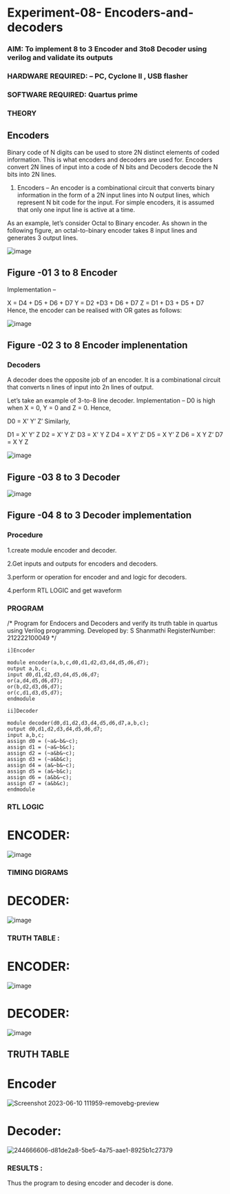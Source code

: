 # Experiment-08- Encoders-and-decoders 
### AIM: To implement 8 to 3 Encoder and  3to8 Decoder using verilog and validate its outputs
### HARDWARE REQUIRED:  – PC, Cyclone II , USB flasher
### SOFTWARE REQUIRED:   Quartus prime
### THEORY 

## Encoders
Binary code of N digits can be used to store 2N distinct elements of coded information. This is what encoders and decoders are used for. Encoders convert 2N lines of input into a code of N bits and Decoders decode the N bits into 2N lines.

1. Encoders –
An encoder is a combinational circuit that converts binary information in the form of a 2N input lines into N output lines, which represent N bit code for the input. For simple encoders, it is assumed that only one input line is active at a time.

As an example, let’s consider Octal to Binary encoder. As shown in the following figure, an octal-to-binary encoder takes 8 input lines and generates 3 output lines.

![image](https://user-images.githubusercontent.com/36288975/171543588-bc0746df-a173-4b35-989e-5fb7d385fe8a.png)
## Figure -01 3 to 8 Encoder 


Implementation –

X = D4 + D5 + D6 + D7
Y = D2 +D3 + D6 + D7
Z = D1 + D3 + D5 + D7 
Hence, the encoder can be realised with OR gates as follows:


![image](https://user-images.githubusercontent.com/36288975/171543740-68403b82-aa93-4c98-9343-f32b14885a2e.png)
## Figure -02 3 to 8 Encoder implenentation 

 ### Decoders 
A decoder does the opposite job of an encoder. It is a combinational circuit that converts n lines of input into 2n lines of output.

Let’s take an example of 3-to-8 line decoder.
Implementation –
D0 is high when X = 0, Y = 0 and Z = 0. Hence,

D0 = X’ Y’ Z’ 
Similarly,

D1 = X’ Y’ Z
D2 = X’ Y Z’
D3 = X’ Y Z
D4 = X Y’ Z’
D5 = X Y’ Z
D6 = X Y Z’
D7 = X Y Z 


![image](https://user-images.githubusercontent.com/36288975/171543978-ee2d0671-2846-40a1-8705-507fd6287a49.png)
## Figure -03 8 to 3 Decoder 



![image](https://user-images.githubusercontent.com/36288975/171543866-5a6eace6-8683-49d7-9c4f-a7cb30ec3035.png)
## Figure -04 8 to 3 Decoder implementation 

### Procedure

1.create module encoder and decoder.

2.Get inputs and outputs for encoders and decoders.

3.perform or operation for encoder and and logic for decoders.

4.perform RTL LOGIC and get waveform



### PROGRAM 
/*
Program for Endocers and Decoders  and verify its truth table in quartus using Verilog programming.
Developed by: S Shanmathi
RegisterNumber:  212222100049
*/
```
i]Encoder

module encoder(a,b,c,d0,d1,d2,d3,d4,d5,d6,d7);
output a,b,c;
input d0,d1,d2,d3,d4,d5,d6,d7;
or(a,d4,d5,d6,d7);
or(b,d2,d3,d6,d7);
or(c,d1,d3,d5,d7);
endmodule

ii]Decoder

module decoder(d0,d1,d2,d3,d4,d5,d6,d7,a,b,c);
output d0,d1,d2,d3,d4,d5,d6,d7;
input a,b,c;
assign d0 = (~a&~b&~c);
assign d1 = (~a&~b&c);
assign d2 = (~a&b&~c);
assign d3 = (~a&b&c);
assign d4 = (a&~b&~c);
assign d5 = (a&~b&c);
assign d6 = (a&b&~c);
assign d7 = (a&b&c);
endmodule

```



### RTL LOGIC  

# ENCODER:
![image](https://github.com/Jeevithaelumalai/Experiment-08-Encoders-and-decoders-/assets/118708245/695b17dd-a11d-49c2-93b0-cc29dda51a4b)



### TIMING DIGRAMS  
# DECODER:
![image](https://github.com/Jeevithaelumalai/Experiment-08-Encoders-and-decoders-/assets/118708245/aacb3c13-dd4c-42ce-ab5c-c513cc80d5df)





### TRUTH TABLE :
# ENCODER:

![image](https://github.com/Jeevithaelumalai/Experiment-08-Encoders-and-decoders-/assets/118708245/c5cfb607-1b9b-4885-bf57-ce63767cbc2f)
# DECODER:

![image](https://github.com/Jeevithaelumalai/Experiment-08-Encoders-and-decoders-/assets/118708245/d7c61d5e-09fa-4b5e-9d3b-de0b3ffd3545)


## TRUTH TABLE
# Encoder
![Screenshot 2023-06-10 111959-removebg-preview](https://github.com/Jeevithaelumalai/Experiment-08-Encoders-and-decoders-/assets/118708245/ab369ccb-d076-4868-a1e3-d1bc08ead0ee)
# Decoder:

![244666606-d81de2a8-5be5-4a75-aae1-8925b1c27379](https://github.com/Jeevithaelumalai/Experiment-08-Encoders-and-decoders-/assets/118708245/fbc0cb9c-5ede-4d18-a620-6d2b6965aea3)



### RESULTS :
Thus the program to desing encoder and decoder is done.

